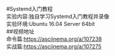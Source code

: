#Systemd入门教程  
实验内容:独自学习Systemd入门教程并录像  
实验环境:Ubuntu 16.04 Server 64bit  
##视频地址   
命令篇:https://asciinema.org/a/107238    
实战篇:https://asciinema.org/a/107275    

